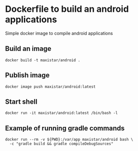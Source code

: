 # Dockerfile to build an android applications

Simple docker image to compile android applications


## Build an image
`docker build -t maxistar/android .`

## Publish image
`docker image push maxistar/android:latest`

## Start shell
`docker run -it maxistar/android:latest /bin/bash -l`

## Example of running gradle commands
```
docker run --rm -v ${PWD}:/var/app maxistar/android bash \
  -c "gradle build && gradle compileDebugSources"
```

